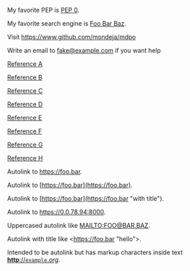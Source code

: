 My favorite PEP is [PEP 0](https://www.python.org/dev/peps/).

My favorite search engine is [Foo Bar Baz](https://foobarbaz.com "The best search engine for privacy").

Visit <https://www.github.com/mondeja/mdpo>

Write an email to <fake@example.com> if you want help

[Reference A][1]

[Reference B][2]

[Reference C][3]

[Reference D][4]

[Reference E][5]

[Reference F][6]

[Reference G][7]

[Reference H][8]

[1]: https://github.com/mondeja/mdpo
[2]: https://github.com/mondeja/mdpo "Second reference"
[3]: https://github.com/mondeja/mdpo 'Third reference'
[4]: https://github.com/mondeja/mdpo (Fourth reference)
[5]: <https://github.com/mondeja/mdpo>
[6]: <https://github.com/mondeja/mdpo> "Sixth reference"
[7]: <https://github.com/mondeja/mdpo> 'Seventh reference'
[8]: <https://github.com/mondeja/mdpo> (Eighth reference)

Autolink to <https://foo.bar>.

Autolink to [https://foo.bar](https://foo.bar).

Autolink to [https://foo.bar](https://foo.bar "with title").

Autolink to <https://0.0.78.94:8000>.

Uppercased autolink like <MAILTO:FOO@BAR.BAZ>.

Autolink with title like <https://foo.bar "hello">.

Intended to be autolink but has markup characters inside text
[**http**://`example`.*org*](http://example.org).
